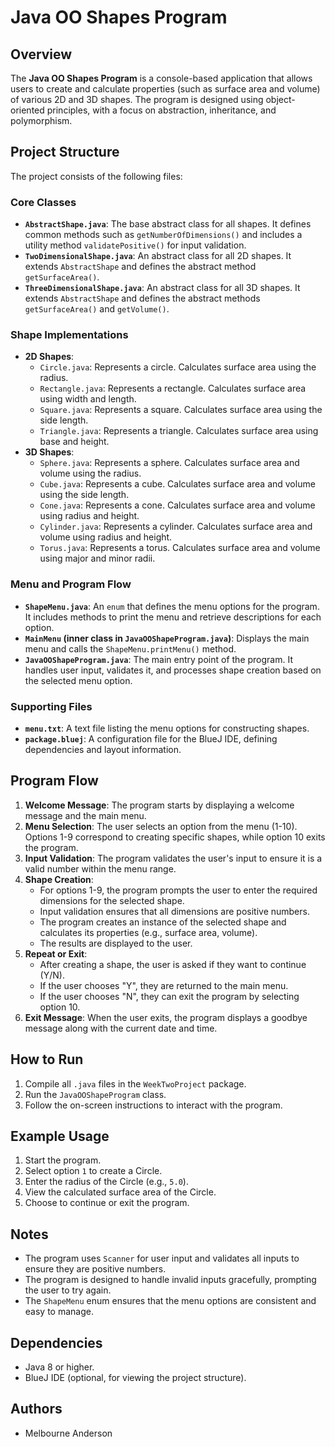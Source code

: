 # Java OO Shapes Program

## Overview
The **Java OO Shapes Program** is a console-based application that allows users to create and calculate properties (such as surface area and volume) of various 2D and 3D shapes. The program is designed using object-oriented principles, with a focus on abstraction, inheritance, and polymorphism.

## Project Structure
The project consists of the following files:

### Core Classes
- **`AbstractShape.java`**: The base abstract class for all shapes. It defines common methods such as `getNumberOfDimensions()` and includes a utility method `validatePositive()` for input validation.
- **`TwoDimensionalShape.java`**: An abstract class for all 2D shapes. It extends `AbstractShape` and defines the abstract method `getSurfaceArea()`.
- **`ThreeDimensionalShape.java`**: An abstract class for all 3D shapes. It extends `AbstractShape` and defines the abstract methods `getSurfaceArea()` and `getVolume()`.

### Shape Implementations
- **2D Shapes**:
  - `Circle.java`: Represents a circle. Calculates surface area using the radius.
  - `Rectangle.java`: Represents a rectangle. Calculates surface area using width and length.
  - `Square.java`: Represents a square. Calculates surface area using the side length.
  - `Triangle.java`: Represents a triangle. Calculates surface area using base and height.
- **3D Shapes**:
  - `Sphere.java`: Represents a sphere. Calculates surface area and volume using the radius.
  - `Cube.java`: Represents a cube. Calculates surface area and volume using the side length.
  - `Cone.java`: Represents a cone. Calculates surface area and volume using radius and height.
  - `Cylinder.java`: Represents a cylinder. Calculates surface area and volume using radius and height.
  - `Torus.java`: Represents a torus. Calculates surface area and volume using major and minor radii.

### Menu and Program Flow
- **`ShapeMenu.java`**: An `enum` that defines the menu options for the program. It includes methods to print the menu and retrieve descriptions for each option.
- **`MainMenu` (inner class in `JavaOOShapeProgram.java`)**: Displays the main menu and calls the `ShapeMenu.printMenu()` method.
- **`JavaOOShapeProgram.java`**: The main entry point of the program. It handles user input, validates it, and processes shape creation based on the selected menu option.

### Supporting Files
- **`menu.txt`**: A text file listing the menu options for constructing shapes.
- **`package.bluej`**: A configuration file for the BlueJ IDE, defining dependencies and layout information.

## Program Flow
1. **Welcome Message**: The program starts by displaying a welcome message and the main menu.
2. **Menu Selection**: The user selects an option from the menu (1-10). Options 1-9 correspond to creating specific shapes, while option 10 exits the program.
3. **Input Validation**: The program validates the user's input to ensure it is a valid number within the menu range.
4. **Shape Creation**:
   - For options 1-9, the program prompts the user to enter the required dimensions for the selected shape.
   - Input validation ensures that all dimensions are positive numbers.
   - The program creates an instance of the selected shape and calculates its properties (e.g., surface area, volume).
   - The results are displayed to the user.
5. **Repeat or Exit**:
   - After creating a shape, the user is asked if they want to continue (Y/N).
   - If the user chooses "Y", they are returned to the main menu.
   - If the user chooses "N", they can exit the program by selecting option 10.
6. **Exit Message**: When the user exits, the program displays a goodbye message along with the current date and time.

## How to Run
1. Compile all `.java` files in the `WeekTwoProject` package.
2. Run the `JavaOOShapeProgram` class.
3. Follow the on-screen instructions to interact with the program.

## Example Usage
1. Start the program.
2. Select option `1` to create a Circle.
3. Enter the radius of the Circle (e.g., `5.0`).
4. View the calculated surface area of the Circle.
5. Choose to continue or exit the program.

## Notes
- The program uses `Scanner` for user input and validates all inputs to ensure they are positive numbers.
- The program is designed to handle invalid inputs gracefully, prompting the user to try again.
- The `ShapeMenu` enum ensures that the menu options are consistent and easy to manage.

## Dependencies
- Java 8 or higher.
- BlueJ IDE (optional, for viewing the project structure).

## Authors
- Melbourne Anderson